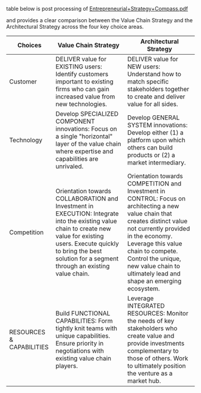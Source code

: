 table below is post processing of [Entrepreneurial+Strategy+Compass.pdf](https://github.com/user-attachments/files/16181746/Entrepreneurial%2BStrategy%2BCompass.pdf)

and provides a clear comparison between the Value Chain Strategy and the Architectural Strategy across the four key choice areas.

| Choices | Value Chain Strategy | Architectural Strategy |
|---------|----------------------|------------------------|
| Customer | DELIVER value for EXISTING users: Identify customers important to existing firms who can gain increased value from new technologies. | DELIVER value for NEW users: Understand how to match specific stakeholders together to create and deliver value for all sides. |
| Technology | Develop SPECIALIZED COMPONENT innovations: Focus on a single "horizontal" layer of the value chain where expertise and capabilities are unrivaled. | Develop GENERAL SYSTEM innovations: Develop either (1) a platform upon which others can build products or (2) a market intermediary. |
| Competition | Orientation towards COLLABORATION and Investment in EXECUTION: Integrate into the existing value chain to create new value for existing users. Execute quickly to bring the best solution for a segment through an existing value chain. | Orientation towards COMPETITION and Investment in CONTROL: Focus on architecting a new value chain that creates distinct value not currently provided in the economy. Leverage this value chain to compete. Control the unique, new value chain to ultimately lead and shape an emerging ecosystem. |
| RESOURCES & CAPABILITIES | Build FUNCTIONAL CAPABILITIES: Form tightly knit teams with unique capabilities. Ensure priority in negotiations with existing value chain players. | Leverage INTEGRATED RESOURCES: Monitor the needs of key stakeholders who create value and provide investments complementary to those of others. Work to ultimately position the venture as a market hub. |
